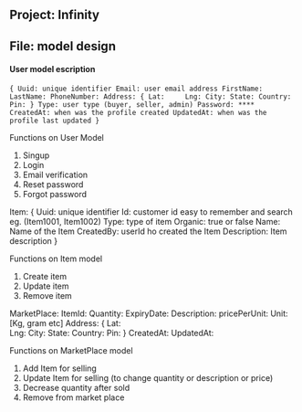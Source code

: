 ## Project: Infinity
## File: model design

#### User model escription 
`{
Uuid: unique identifier
Email: user email address
FirstName: 
LastName:
PhoneNumber:
Address: {
	Lat:	
	Lng:
	City:
	State:
	Country:
	Pin:
	}
Type: user type (buyer, seller, admin)
Password: ****
CreatedAt: when was the profile created
UpdatedAt: when was the profile last updated
}
`

Functions on User Model
1. Singup
2. Login
3. Email verification
4. Reset password
5. Forgot password


Item: {
Uuid: unique identifier
Id: customer id easy to remember and search eg. (Item1001, Item1002)
Type: type of item
Organic: true or false
Name: Name of the Item
CreatedBy: userId ho created the Item
Description: Item description
}

Functions on Item model
1. Create item
2. Update item
3. Remove item


MarketPlace:
ItemId:
Quantity:
ExpiryDate:
Description:
pricePerUnit:
Unit: [Kg, gram etc]
Address: {
	Lat:	
	Lng:
	City:
	State:
	Country:
	Pin:
	}
CreatedAt: 
UpdatedAt:

Functions on MarketPlace model
1. Add Item for selling
2. Update Item for selling (to change quantity or description or price)
3. Decrease quantity after sold
4. Remove from market place

